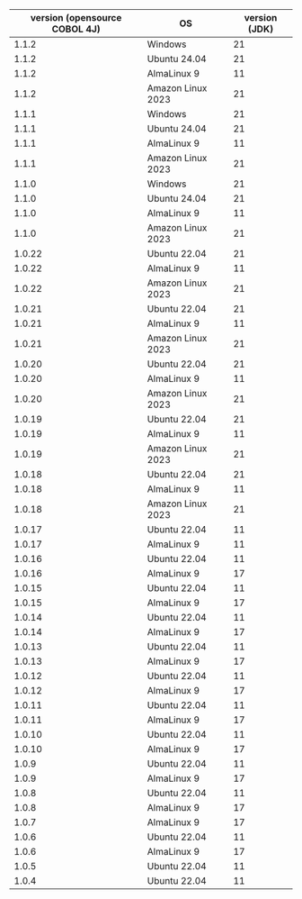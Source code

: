 | version (opensource COBOL 4J) | OS | version (JDK) | 
| -- | -- | -- |
| 1.1.2 | Windows | 21 |
| 1.1.2 | Ubuntu 24.04 | 21 |
| 1.1.2 | AlmaLinux 9 | 11 |
| 1.1.2 | Amazon Linux 2023 | 21 |
| 1.1.1 | Windows | 21 |
| 1.1.1 | Ubuntu 24.04 | 21 |
| 1.1.1 | AlmaLinux 9 | 11 |
| 1.1.1 | Amazon Linux 2023 | 21 |
| 1.1.0 | Windows | 21 |
| 1.1.0 | Ubuntu 24.04 | 21 |
| 1.1.0 | AlmaLinux 9 | 11 |
| 1.1.0 | Amazon Linux 2023 | 21 |
| 1.0.22 | Ubuntu 22.04 | 21 |
| 1.0.22 | AlmaLinux 9 | 11 |
| 1.0.22 | Amazon Linux 2023 | 21 |
| 1.0.21 | Ubuntu 22.04 | 21 |
| 1.0.21 | AlmaLinux 9 | 11 |
| 1.0.21 | Amazon Linux 2023 | 21 |
| 1.0.20 | Ubuntu 22.04 | 21 |
| 1.0.20 | AlmaLinux 9 | 11 |
| 1.0.20 | Amazon Linux 2023 | 21 |
| 1.0.19 | Ubuntu 22.04 | 21 |
| 1.0.19 | AlmaLinux 9 | 11 |
| 1.0.19 | Amazon Linux 2023 | 21 |
| 1.0.18 | Ubuntu 22.04 | 21 |
| 1.0.18 | AlmaLinux 9 | 11 |
| 1.0.18 | Amazon Linux 2023 | 21 |
| 1.0.17 | Ubuntu 22.04 | 11 |
| 1.0.17 | AlmaLinux 9 | 11 |
| 1.0.16 | Ubuntu 22.04 | 11 |
| 1.0.16 | AlmaLinux 9 | 17 |
| 1.0.15 | Ubuntu 22.04 | 11 |
| 1.0.15 | AlmaLinux 9 | 17 |
| 1.0.14 | Ubuntu 22.04 | 11 |
| 1.0.14 | AlmaLinux 9 | 17 |
| 1.0.13 | Ubuntu 22.04 | 11 |
| 1.0.13 | AlmaLinux 9 | 17 |
| 1.0.12 | Ubuntu 22.04 | 11 |
| 1.0.12 | AlmaLinux 9 | 17 |
| 1.0.11 | Ubuntu 22.04 | 11 |
| 1.0.11 | AlmaLinux 9 | 17 |
| 1.0.10 | Ubuntu 22.04 | 11 |
| 1.0.10 | AlmaLinux 9 | 17 |
| 1.0.9 | Ubuntu 22.04 | 11 |
| 1.0.9 | AlmaLinux 9 | 17 |
| 1.0.8 | Ubuntu 22.04 | 11 |
| 1.0.8 | AlmaLinux 9 | 17 |
| 1.0.7 | AlmaLinux 9 | 17 |
| 1.0.6 | Ubuntu 22.04 | 11 |
| 1.0.6 | AlmaLinux 9 | 17 |
| 1.0.5 | Ubuntu 22.04 | 11 |
| 1.0.4 | Ubuntu 22.04 | 11 |